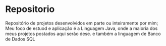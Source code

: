 # Repositorio
Repositório de projetos desenvolvidos em parte ou inteiramente por  mim;
Meu foco de estuod e aplicação é a Linguagem Java, onde a maioria dos meus projetos postados aqui serão dese.
e  também  a linguagem de Banco de Dados SQL
